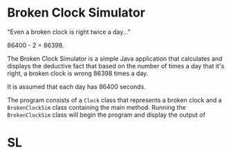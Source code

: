 # Broken Clock Simulator
"Even a broken clock is right twice a day..."

86400 - 2 = 86398.

The Broken Clock Simulator is a simple Java application that calculates and displays the deductive fact that based on the number of times a day that it's right, a broken clock is wrong 86398 times a day. 

It is assumed that each day has 86400 seconds.

The program consists of a `Clock` class that represents a broken clock and a `BrokenClockSim` class containing the main method. 
Running the `BrokenClockSim` class will begin the program and display the output of

# SL

